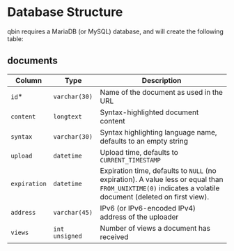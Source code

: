 # Database Structure

qbin requires a MariaDB (or MySQL) database, and will create the following table:

## documents

| Column | Type | Description |
| ------ | ---- | ----------- |
| `id`* | `varchar(30)` | Name of the document as used in the URL |
| `content` | `longtext` | Syntax-highlighted document content |
| `syntax` | `varchar(30)` | Syntax highlighting language name, defaults to an empty string |
| `upload` | `datetime` | Upload time, defaults to `CURRENT_TIMESTAMP` |
| `expiration` | `datetime` | Expiration time, defaults to `NULL` (no expiration). A value less or equal than `FROM_UNIXTIME(0)` indicates a volatile document (deleted on first view). |
| `address` | `varchar(45)` | IPv6 (or IPv6-encoded IPv4) address of the uploader |
| `views` | `int unsigned` | Number of views a document has received |
